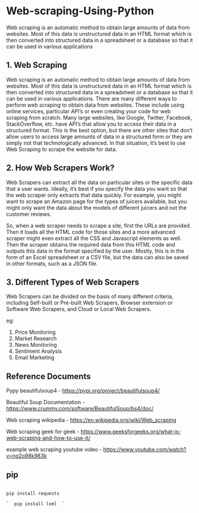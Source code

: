 # Web-scraping-Using-Python

Web scraping is an automatic method to obtain large amounts of data from websites. Most of this data is unstructured data in an HTML format which is then converted into structured data in a spreadsheet or a database so that it can be used in various applications

## 1. Web Scraping

Web scraping is an automatic method to obtain large amounts of data from websites. Most of this data is unstructured 
data in an HTML format which is then converted into structured data in a spreadsheet 
or a database so that it can be used in various applications. There are many different ways to perform web scraping to 
obtain data from websites. These include using online services, particular API’s or even creating your code for web 
scraping from scratch. Many large websites, like Google, Twitter, Facebook, StackOverflow, etc. have API’s that allow
you to access their data in a structured format. This is the best option, but there are other sites that don’t allow
users to access large amounts of data in a structured form or they are simply not that technologically advanced.
In that situation, it’s best to use Web Scraping to scrape the website for data.

## 2. How  Web Scrapers Work?

Web Scrapers can extract all the data on particular sites or the specific data that a user wants. Ideally, 
 it’s best if you specify the data you want so that the web scraper only extracts that data quickly. For 
 example, you might want to scrape an Amazon page for the types of juicers available, but you might only 
 want the data about the models of different juicers and not the customer reviews. 

So, when a web scraper needs to scrape a site, first the URLs are provided. Then it loads all the HTML code 
for those sites and a more advanced scraper might even extract all the CSS and Javascript elements as well. 
Then the scraper obtains the required data from this HTML code and outputs this data in the format specified 
by the user. Mostly, this is in the form of an Excel spreadsheet or a CSV file, but the data can also be saved 
in other formats, such as a JSON file.

## 3. Different Types of Web Scrapers

Web Scrapers can be divided on the basis of many different criteria, including Self-built or Pre-built Web Scrapers, 
 Browser extension or Software Web Scrapers, and Cloud or Local Web Scrapers.

eg:
  1. Price Monitoring
  2. Market Research
  3. News Monitoring
  4. Sentiment Analysis
  5. Email Marketing

## Reference Documents

Pypy beautifulsoup4 -  https://pypi.org/project/beautifulsoup4/

Beautiful Soup Documentation - https://www.crummy.com/software/BeautifulSoup/bs4/doc/

Web scraping wikipedia - https://en.wikipedia.org/wiki/Web_scraping

Web scraping geek for geek - https://www.geeksforgeeks.org/what-is-web-scraping-and-how-to-use-it/

example web scraping youtube video - https://www.youtube.com/watch?v=ng2o98k983k

## pip

``` pip install beautifulsoup4 

```

``` pip install requests ```

`` `  pip install lxml  ` ``

